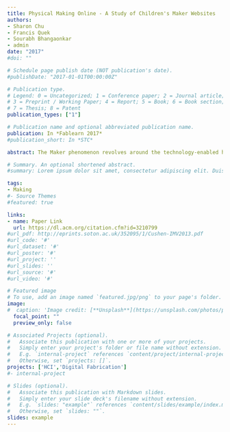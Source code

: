 ```yaml
---
title: Physical Making Online - A Study of Children's Maker Websites
authors:
- Sharon Chu
- Francis Quek
- Sourabh Bhangaonkar
- admin
date: "2017"
#doi: ""

# Schedule page publish date (NOT publication's date).
#publishDate: "2017-01-01T00:00:00Z"

# Publication type.
# Legend: 0 = Uncategorized; 1 = Conference paper; 2 = Journal article;
# 3 = Preprint / Working Paper; 4 = Report; 5 = Book; 6 = Book section;
# 7 = Thesis; 8 = Patent
publication_types: ["1"]

# Publication name and optional abbreviated publication name.
publication: In *Fablearn 2017*
#publication_short: In *STC*

abstract: The Maker phenomenon revolves around the technology-enabled hands-on production of artifacts, and has been consistently proposed as a vehicle for STEM education and to inculcate a ‘Maker mindset’ in children. While Making is physical and activities for children typically take place in physical venues like Maker camps and workshops, much information about Making resides online. To understand how virtual online resources may support inherently physical Making activity, we investigate the landscape of Maker websites for children through a perceptionbased study and a content analysis study. Our findings showed that Maker websites for children are of 3 types -- associated with a fixed space, a transient space, or without any physical presence. These provide different support structures for learning and Maker mindset development. Further research is needed to extend the experience of children in Making activities beyond the limitations of physical visits to Makerspaces.

# Summary. An optional shortened abstract.
#summary: Lorem ipsum dolor sit amet, consectetur adipiscing elit. Duis posuere tellus ac convallis placerat. Proin tincidunt magna sed ex sollicitudin condimentum.

tags:
- Making
#- Source Themes
#featured: true

links:
- name: Paper Link
  url: https://dl.acm.org/citation.cfm?id=3210799
#url_pdf: http://eprints.soton.ac.uk/352095/1/Cushen-IMV2013.pdf
#url_code: '#'
#url_dataset: '#'
#url_poster: '#'
#url_project: ''
#url_slides: ''
#url_source: '#'
#url_video: '#'

# Featured image
# To use, add an image named `featured.jpg/png` to your page's folder. 
image:
#  caption: 'Image credit: [**Unsplash**](https://unsplash.com/photos/pLCdAaMFLTE)'
  focal_point: ""
  preview_only: false

# Associated Projects (optional).
#   Associate this publication with one or more of your projects.
#   Simply enter your project's folder or file name without extension.
#   E.g. `internal-project` references `content/project/internal-project/index.md`.
#   Otherwise, set `projects: []`.
projects: ['HCI','Digital Fabrication']
#- internal-project

# Slides (optional).
#   Associate this publication with Markdown slides.
#   Simply enter your slide deck's filename without extension.
#   E.g. `slides: "example"` references `content/slides/example/index.md`.
#   Otherwise, set `slides: ""`.
slides: example
---
```


